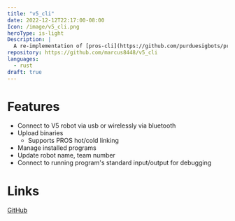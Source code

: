 ```yaml
---
title: "v5_cli"
date: 2022-12-12T22:17:00-08:00
Icon: /image/v5_cli.png
heroType: is-light
Description: |
  A re-implementation of [pros-cli](https://github.com/purduesigbots/pros-cli) in Rust, adding true wireless (bluetooth) upload support.
repository: https://github.com/marcus8448/v5_cli
languages:
  - rust
draft: true
---
```


# Features

* Connect to V5 robot via usb or wirelessly via bluetooth
* Upload binaries
  * Supports PROS hot/cold linking
* Manage installed programs
* Update robot name, team number
* Connect to running program's standard input/output for debugging

# Links
[GitHub](https://github.com/marcus8448/v5_cli)
